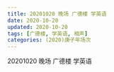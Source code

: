 ```yaml
---
title: 20201020 晚场 广德楼 学英语 
date: 2020-10-20
updated: 2020-10-20
tags: [广德楼, 学英语, 相声]
categories: (2020)庚子年场次
---
```

20201020 晚场 广德楼 学英语 



